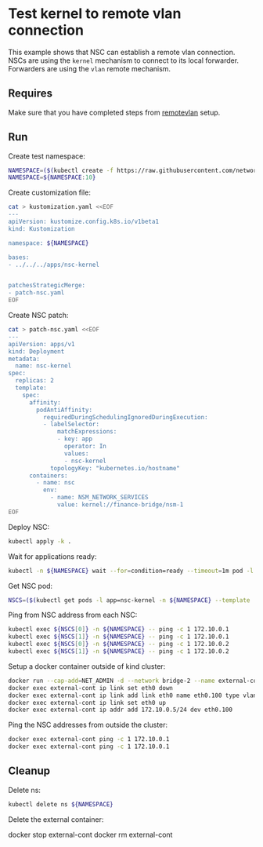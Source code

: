 # Test kernel to remote vlan connection

This example shows that NSC can establish a remote vlan connection.
NSCs are using the `kernel` mechanism to connect to its local forwarder.
Forwarders are using the `vlan` remote mechanism.

## Requires

Make sure that you have completed steps from [remotevlan](../../remotevlan) setup.

## Run

Create test namespace:

```bash
NAMESPACE=($(kubectl create -f https://raw.githubusercontent.com/networkservicemesh/deployments-k8s/7113942326f9001fa67b7a9effdf38d4eba2dbdd/examples/use-cases/namespace.yaml)[0])
NAMESPACE=${NAMESPACE:10}
```

Create customization file:

```bash
cat > kustomization.yaml <<EOF
---
apiVersion: kustomize.config.k8s.io/v1beta1
kind: Kustomization

namespace: ${NAMESPACE}

bases:
- ../../../apps/nsc-kernel


patchesStrategicMerge:
- patch-nsc.yaml
EOF
```

Create NSC patch:

```bash
cat > patch-nsc.yaml <<EOF
---
apiVersion: apps/v1
kind: Deployment
metadata:
  name: nsc-kernel
spec:
  replicas: 2
  template:
    spec:
      affinity:
        podAntiAffinity:
          requiredDuringSchedulingIgnoredDuringExecution:
          - labelSelector:
              matchExpressions:
              - key: app
                operator: In
                values:
                - nsc-kernel
            topologyKey: "kubernetes.io/hostname"
      containers:
        - name: nsc
          env:
            - name: NSM_NETWORK_SERVICES
              value: kernel://finance-bridge/nsm-1
EOF
```

Deploy NSC:

```bash
kubectl apply -k .
```

Wait for applications ready:

```bash
kubectl -n ${NAMESPACE} wait --for=condition=ready --timeout=1m pod -l app=nsc-kernel
```

Get NSC pod:

```bash
NSCS=($(kubectl get pods -l app=nsc-kernel -n ${NAMESPACE} --template '{{range .items}}{{.metadata.name}}{{"\n"}}{{end}}'))
```

Ping from NSC address from each NSC:

```bash
kubectl exec ${NSCS[0]} -n ${NAMESPACE} -- ping -c 1 172.10.0.1
kubectl exec ${NSCS[1]} -n ${NAMESPACE} -- ping -c 1 172.10.0.1
kubectl exec ${NSCS[0]} -n ${NAMESPACE} -- ping -c 1 172.10.0.2
kubectl exec ${NSCS[1]} -n ${NAMESPACE} -- ping -c 1 172.10.0.2
```

Setup a docker container outside of kind cluster:

```bash
docker run --cap-add=NET_ADMIN -d --network bridge-2 --name external-cont alpine tail -f /dev/null
docker exec external-cont ip link set eth0 down
docker exec external-cont ip link add link eth0 name eth0.100 type vlan id 100
docker exec external-cont ip link set eth0 up
docker exec external-cont ip addr add 172.10.0.5/24 dev eth0.100
```

Ping the NSC addresses from outside the cluster:

```bash
docker exec external-cont ping -c 1 172.10.0.1
docker exec external-cont ping -c 1 172.10.0.1
```

## Cleanup

Delete ns:

```bash
kubectl delete ns ${NAMESPACE}
```

Delete the external container:

docker stop external-cont
docker rm external-cont
